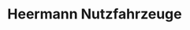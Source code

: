 ---
title: "Heermann Nutzfahrzeuge"
url: /heilbronn/heermann-nutzfahrzeuge-kreuzenstrasse/
shop: Autohaus
---